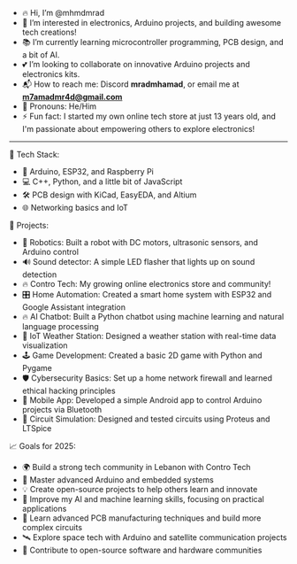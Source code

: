 - 🔥 Hi, I’m @mhmdmrad
- 🧲 I’m interested in electronics, Arduino projects, and building awesome tech creations!
- 📚 I’m currently learning microcontroller programming, PCB design, and a bit of AI.
- 💕 I’m looking to collaborate on innovative Arduino projects and electronics kits.
- 📬 How to reach me: Discord **mradmhamad**, or email me at **m7amadmr4d@gmail.com**
- 🙂 Pronouns: He/Him
- ⚡ Fun fact: I started my own online tech store at just 13 years old, and I'm passionate about empowering others to explore electronics!

---

🌟 Tech Stack:
- 🔌 Arduino, ESP32, and Raspberry Pi
- 💻 C++, Python, and a little bit of JavaScript
- 🛠️ PCB design with KiCad, EasyEDA, and Altium
- 🌐 Networking basics and IoT

🚀 Projects:
- 🤖 Robotics: Built a robot with DC motors, ultrasonic sensors, and Arduino control
- 🔊 Sound detector: A simple LED flasher that lights up on sound detection
- 🔥 Contro Tech: My growing online electronics store and community!
- 🎛️ Home Automation: Created a smart home system with ESP32 and Google Assistant integration
- 🔥 AI Chatbot: Built a Python chatbot using machine learning and natural language processing
- 📡 IoT Weather Station: Designed a weather station with real-time data visualization
- 🕹️ Game Development: Created a basic 2D game with Python and Pygame
- 🛡️ Cybersecurity Basics: Set up a home network firewall and learned ethical hacking principles
- 📲 Mobile App: Developed a simple Android app to control Arduino projects via Bluetooth
- 🧪 Circuit Simulation: Designed and tested circuits using Proteus and LTSpice

📈 Goals for 2025:
- 🌍 Build a strong tech community in Lebanon with Contro Tech
- 🧠 Master advanced Arduino and embedded systems
- 💡 Create open-source projects to help others learn and innovate
- 🤖 Improve my AI and machine learning skills, focusing on practical applications
- 🚀 Learn advanced PCB manufacturing techniques and build more complex circuits
- 🛰️ Explore space tech with Arduino and satellite communication projects
- 🔗 Contribute to open-source software and hardware communities
